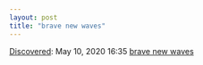 ```yaml
---
layout: post
title: "brave new waves"
---
```

[Discovered](http://rolandtanglao.com/2020/07/29/p1-blogthis-checkvist-list-links-to-blog/): May 10, 2020 16:35 [brave new waves](https://archive.org/details/@shockcorridorcinema)
